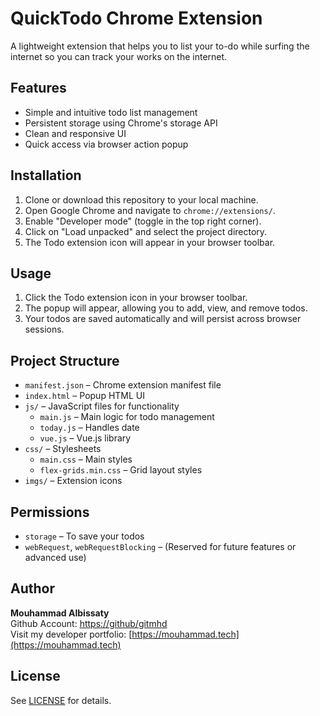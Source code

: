 # QuickTodo Chrome Extension

A lightweight extension that helps you to list your to-do while surfing the internet so you can track your works on the internet.

## Features

- Simple and intuitive todo list management
- Persistent storage using Chrome's storage API
- Clean and responsive UI
- Quick access via browser action popup

## Installation

1. Clone or download this repository to your local machine.
2. Open Google Chrome and navigate to `chrome://extensions/`.
3. Enable "Developer mode" (toggle in the top right corner).
4. Click on "Load unpacked" and select the project directory.
5. The Todo extension icon will appear in your browser toolbar.

## Usage

1. Click the Todo extension icon in your browser toolbar.
2. The popup will appear, allowing you to add, view, and remove todos.
3. Your todos are saved automatically and will persist across browser sessions.

## Project Structure

- `manifest.json` – Chrome extension manifest file
- `index.html` – Popup HTML UI
- `js/` – JavaScript files for functionality
  - `main.js` – Main logic for todo management
  - `today.js` – Handles date
  - `vue.js` – Vue.js library
- `css/` – Stylesheets
  - `main.css` – Main styles
  - `flex-grids.min.css` – Grid layout styles
- `imgs/` – Extension icons

## Permissions

- `storage` – To save your todos
- `webRequest`, `webRequestBlocking` – (Reserved for future features or advanced use)

## Author

**Mouhammad Albissaty**  
Github Account: [https://github/gitmhd](https://github/gitmhd)  
Visit my developer portfolio: [https://mouhammad.tech](https://mouhammad.tech)

## License

See [LICENSE](LICENSE) for details.
